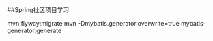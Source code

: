 ##Spring社区项目学习

mvn flyway:migrate
mvn -Dmybatis.generator.overwrite=true mybatis-generator:generate